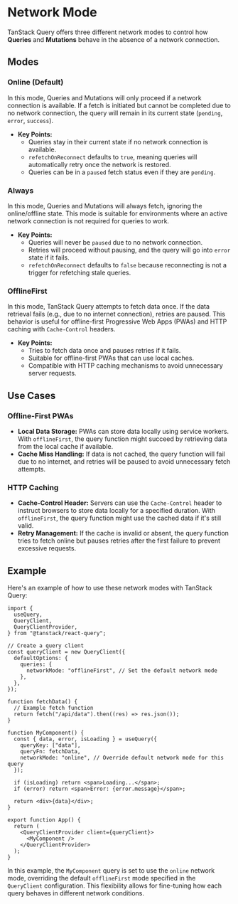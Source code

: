 # Network Mode

TanStack Query offers three different network modes to control how **Queries** and **Mutations** behave in the absence of a network connection.

## Modes

### Online (Default)

In this mode, Queries and Mutations will only proceed if a network connection is available. If a fetch is initiated but cannot be completed due to no network connection, the query will remain in its current state (`pending`, `error`, `success`).

- **Key Points:**
  - Queries stay in their current state if no network connection is available.
  - `refetchOnReconnect` defaults to `true`, meaning queries will automatically retry once the network is restored.
  - Queries can be in a `paused` fetch status even if they are `pending`.

### Always

In this mode, Queries and Mutations will always fetch, ignoring the online/offline state. This mode is suitable for environments where an active network connection is not required for queries to work.

- **Key Points:**
  - Queries will never be `paused` due to no network connection.
  - Retries will proceed without pausing, and the query will go into `error` state if it fails.
  - `refetchOnReconnect` defaults to `false` because reconnecting is not a trigger for refetching stale queries.

### OfflineFirst

In this mode, TanStack Query attempts to fetch data once. If the data retrieval fails (e.g., due to no internet connection), retries are paused. This behavior is useful for offline-first Progressive Web Apps (PWAs) and HTTP caching with `Cache-Control` headers.

- **Key Points:**
  - Tries to fetch data once and pauses retries if it fails.
  - Suitable for offline-first PWAs that can use local caches.
  - Compatible with HTTP caching mechanisms to avoid unnecessary server requests.

## Use Cases

### Offline-First PWAs

- **Local Data Storage:** PWAs can store data locally using service workers. With `offlineFirst`, the query function might succeed by retrieving data from the local cache if available.
- **Cache Miss Handling:** If data is not cached, the query function will fail due to no internet, and retries will be paused to avoid unnecessary fetch attempts.

### HTTP Caching

- **Cache-Control Header:** Servers can use the `Cache-Control` header to instruct browsers to store data locally for a specified duration. With `offlineFirst`, the query function might use the cached data if it's still valid.
- **Retry Management:** If the cache is invalid or absent, the query function tries to fetch online but pauses retries after the first failure to prevent excessive requests.

## Example

Here's an example of how to use these network modes with TanStack Query:

```tsx
import {
  useQuery,
  QueryClient,
  QueryClientProvider,
} from "@tanstack/react-query";

// Create a query client
const queryClient = new QueryClient({
  defaultOptions: {
    queries: {
      networkMode: "offlineFirst", // Set the default network mode
    },
  },
});

function fetchData() {
  // Example fetch function
  return fetch("/api/data").then((res) => res.json());
}

function MyComponent() {
  const { data, error, isLoading } = useQuery({
    queryKey: ["data"],
    queryFn: fetchData,
    networkMode: "online", // Override default network mode for this query
  });

  if (isLoading) return <span>Loading...</span>;
  if (error) return <span>Error: {error.message}</span>;

  return <div>{data}</div>;
}

export function App() {
  return (
    <QueryClientProvider client={queryClient}>
      <MyComponent />
    </QueryClientProvider>
  );
}
```

In this example, the `MyComponent` query is set to use the `online` network mode, overriding the default `offlineFirst` mode specified in the `QueryClient` configuration. This flexibility allows for fine-tuning how each query behaves in different network conditions.
